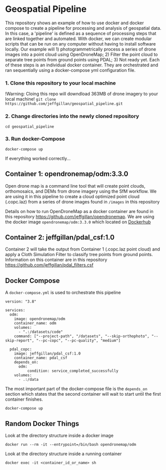 # Geospatial Pipeline

This repository shows an example of how to use docker and docker compose to create a pipeline for processing and analysis of geospatial data. In this case, a 'pipeline' is defined as a sequence of processing steps that are linked together and automated. With docker, we can create modular scripts that can be run on any computer without having to install software locally. Our example will 1) photogrammetrically process a series of drone images into a point cloud using OpenDroneMap; 2)  Filter the point cloud to separate tree points from ground points using PDAL; 3) Not ready yet. Each of these steps is an individual docker container. They are orchestrated and ran sequentially using a docker-compose yml configuration file.

### 1. Clone this repository to your local machine
!Warning: Cloing this repo will downdload 363MB of drone imagery to your local machine!
`git clone https://github.com/jeffgillan/geospatial_pipeline.git`

### 2. Change directories into the newly cloned repository

`cd geospatial_pipeline`

### 3. Run docker-Compose

`docker-compose up`

If everything worked correctly...




## Container 1: opendronemap/odm:3.3.0

Open drone map is a command line tool that will create point clouds, orthomosaics, and DEMs from drone imagery using the SfM workflow. We are using it in this pipeline to create a cloud optimized point cloud (.copc.laz) from a series of drone images found in `/images` in this repository

Details on how to run OpenDroneMap as a docker container are found in this repository https://github.com/jeffgillan/opendronemap. We are using the docker image `opendronemap/odm:3.3.0` which located on [Dockerhub](https://hub.docker.com/)


## Container 2: jeffgillan/pdal_csf:1.0

Container 2 will take the output from Container 1 (.copc.laz point cloud) and apply a Cloth Simulation Filter to classify tree points from ground points. Information on this container are in this repository https://github.com/jeffgillan/pdal_filters.csf



## Docker Compose

A `docker-compose.yml` is used to orchestrate this pipeline


```
version: "3.8"

services:
  odm:
    image: opendronemap/odm
    container_name: odm
    volumes:
      - ".:/datasets/code"
    command: ["--project-path", "/datasets", "--skip-orthophoto", "--skip-report", "--pc-copc", "--pc-quality", "medium"]

  pdal_copc:
    image: jeffgillan/pdal_csf:1.0
    container_name: pdal_csf
    depends_on:
      odm:
          condition: service_completed_successfully
    volumes:
      - .:/data
```      
The most important part of the docker-compose file is the `depends_on` section which states that the second container will wait to start until the first container finishes. 

`docker-compose up`


## Random Docker Things
Look at the directory structure inside a docker image
```
docker run --rm -it --entrypoint=/bin/bash opendronemap/odm
```
Look at the directory structure inside a running container
```
docker exec -it <container_id_or_name> sh
```
